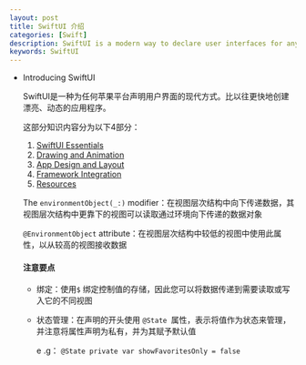 ```yaml
---
layout: post
title: SwiftUI 介绍
categories: [Swift]
description: SwiftUI is a modern way to declare user interfaces for any Apple platform. Create beautiful, dynamic apps faster than ever before.
keywords: SwiftUI
---
```




- Introducing SwiftUI

  SwiftUI是一种为任何苹果平台声明用户界面的现代方式。比以往更快地创建漂亮、动态的应用程序。

  这部分知识内容分为以下4部分：

  1. [SwiftUI Essentials](https://developer.apple.com/tutorials/SwiftUI#swiftui-essentials)
  2. [Drawing and Animation](https://developer.apple.com/tutorials/SwiftUI#drawing-and-animation)
  3. [App Design and Layout](https://developer.apple.com/tutorials/SwiftUI#app-design-and-layout)
  4. [Framework Integration](https://developer.apple.com/tutorials/SwiftUI#framework-integration)
  5. [Resources](https://developer.apple.com/tutorials/SwiftUI#resources)

  

  The `environmentObject(_:)` modifier：在视图层次结构中向下传递数据，其视图层次结构中更靠下的视图可以读取通过环境向下传递的数据对象

  `@EnvironmentObject` attribute：在视图层次结构中较低的视图中使用此属性，以从较高的视图接收数据

  

  #### 注意要点

  * 绑定：使用`$` 绑定控制值的存储，因此您可以将数据传递到需要读取或写入它的不同视图

  * 状态管理：在声明的开头使用 `@State `属性，表示将值作为状态来管理，并注意将属性声明为私有，并为其赋予默认值

    e .g： `@State private var showFavoritesOnly = false`

  
